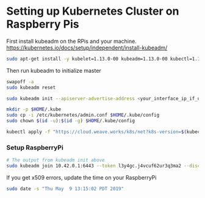 # Setting up Kubernetes Cluster on Raspberry Pis
First install kubeadm on the RPis and your machine.
https://kubernetes.io/docs/setup/independent/install-kubeadm/
```bash
sudo apt-get install -y kubelet=1.13.0-00 kubeadm=1.13.0-00 kubectl=1.13.0-00 kubernetes-cni=0.6.0-00
```

Then run kubeadm to initialize master
```bash
swapoff -a
sudo kubeadm reset

sudo kubeadm init --apiserver-advertise-address <your_interface_ip_if_using_multiple_interfaces>

mkdir -p $HOME/.kube
sudo cp -i /etc/kubernetes/admin.conf $HOME/.kube/config
sudo chown $(id -u):$(id -g) $HOME/.kube/config

kubectl apply -f "https://cloud.weave.works/k8s/net?k8s-version=$(kubectl version | base64 | tr -d '\n')&env.IPALLOC_RANGE=10.32.0.0/16"
```

### Setup RaspberryPi
```bash
# The output from kubeadm init above
sudo kubeadm join 10.42.0.1:6443 --token l3y4gc.j4vcuf62ur3q3ma2 --discovery-token-ca-cert-hash sha256:209cf90d686d2c7a447ef5e828525188b9ddc34268f2c03c0672f51b26c1cafc
```

If you get x509 errors, update the time on your RaspberryPi
```bash
sudo date -s "Thu May  9 13:15:02 PDT 2019"
```
